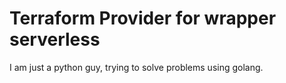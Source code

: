 # Terraform Provider for wrapper serverless

I am just a python guy, trying to solve problems using golang.
